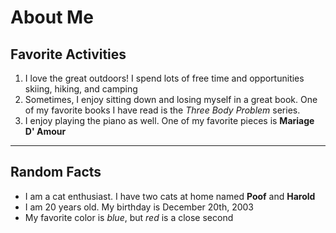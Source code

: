 # About Me
## Favorite Activities
1. I love the great outdoors! I spend lots of free time and opportunities skiing, hiking, and camping
2. Sometimes, I enjoy sitting down and losing myself in a great book. One of my favorite books I have read is the *Three Body Problem* series.
3. I enjoy playing the piano as well. One of my favorite pieces is **Mariage D' Amour**
---
## Random Facts
- I am a cat enthusiast. I have two cats at home named **Poof** and **Harold**
- I am 20 years old. My birthday is December 20th, 2003
- My favorite color is *blue*, but *red* is a close second
